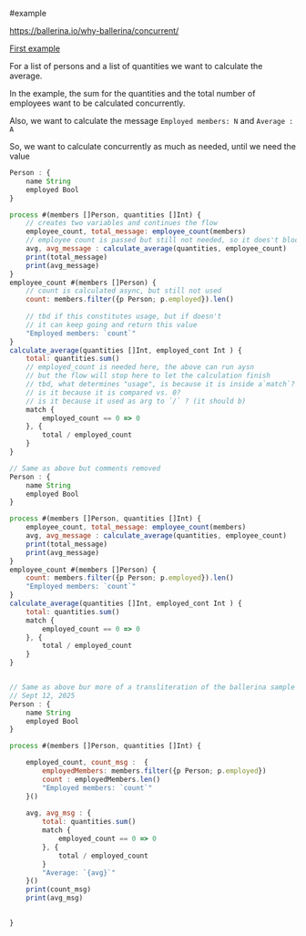 #example


https://ballerina.io/why-ballerina/concurrent/

[First example](https://ballerina.io/why-ballerina/concurrent/#:~:text=import%20ballerina/io,y)


For a list of persons and a list of quantities we want to calculate the average. 

In the example, the sum for the quantities and the total number of employees want to be calculated concurrently. 

Also, we want to calculate the message `Employed members: N` and `Average : A`

So, we want to calculate concurrently as much as needed, until we need the value

```js
Person : {
	name String
	employed Bool
}

process #(members []Person, quantities []Int) {
	// creates two variables and continues the flow
	employee_count, total_message: employee_count(members)
	// employee count is passed but still not needed, so it does't block
	avg, avg_message : calculate_average(quantities, employee_count)
	print(total_message)
	print(avg_message)
}
employee_count #(members []Person) {
	// count is calculated async, but still not used
    count: members.filter({p Person; p.employed}).len()
	
	// tbd if this constitutes usage, but if doesn't 
	// it can keep going and return this value
	"Employed members: `count`"
}
calculate_average(quantities []Int, employed_cont Int ) {
	total: quantities.sum()
	// employed_count is needed here, the above can run aysn
	// but the flow will stop here to let the calculation finish
	// tbd, what determines "usage", is because it is inside a`match`? 
	// is it because it is compared vs. 0? 
	// is it because it used as arg to `/` ? (it should b)
	match { 
		employed_count == 0 => 0
	}, {
	    total / employed_count	
	}
}
```

```js
// Same as above but comments removed
Person : {
	name String
	employed Bool
}

process #(members []Person, quantities []Int) {
	employee_count, total_message: employee_count(members)
	avg, avg_message : calculate_average(quantities, employee_count)
	print(total_message)
	print(avg_message)
}
employee_count #(members []Person) {
    count: members.filter({p Person; p.employed}).len()
	"Employed members: `count`"
}
calculate_average(quantities []Int, employed_cont Int ) {
	total: quantities.sum()
	match { 
		employed_count == 0 => 0
	}, {
	    total / employed_count	
	}
}
```

```js

// Same as above bur more of a transliteration of the ballerina sample
// Sept 12, 2025
Person : {
	name String
	employed Bool
}

process #(members []Person, quantities []Int) {

	employed_count, count_msg :  { 
	    employedMembers: members.filter({p Person; p.employed})
		count : employedMembers.len()
		"Employed members: `count`"
    }()
	
	avg, avg_msg : {
		total: quantities.sum()
		match { 
			employed_count == 0 => 0
		}, {
			total / employed_count
		}
		"Average: `{avg}`"
	}()
	print(count_msg)
	print(avg_msg)
	

}
```
